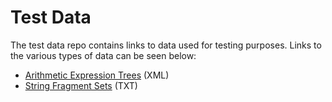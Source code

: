 # Test Data

The test data repo contains links to data used for testing purposes. 
Links to the various types of data can be seen below:

- [Arithmetic Expression Trees](arithmetic-expression-trees/) (XML)
- [String Fragment Sets](string-fragment-sets/) (TXT)
